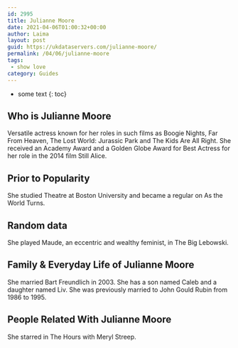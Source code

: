 ```yaml
---
id: 2995
title: Julianne Moore
date: 2021-04-06T01:00:32+00:00
author: Laima
layout: post
guid: https://ukdataservers.com/julianne-moore/
permalink: /04/06/julianne-moore
tags:
 - show love
category: Guides
---
```


* some text
{: toc}


## Who is Julianne Moore
                  
                  
                  
Versatile actress known for her roles in such films as Boogie Nights, Far From Heaven, The Lost World: Jurassic Park and The Kids Are All Right. She received an Academy Award and a Golden Globe Award for Best Actress for her role in the 2014 film Still Alice.
                  
              
            
              
            
                
                
                
## Prior to Popularity
                  
                  
                  
She studied Theatre at Boston University and became a regular on As the World Turns. 
                  
              
            
              
            
                
                
                
## Random data
                  
                  
                  
She played Maude, an eccentric and wealthy feminist, in The Big Lebowski.
                  
              
            
              
            
                
                
                
## Family & Everyday Life of Julianne Moore
                  
                  
                  
She married Bart Freundlich in 2003. She has a son named Caleb and a daughter named Liv. She was previously married to John Gould Rubin from 1986 to 1995.
                  
              
            
              
            
                
                
                
## People Related With Julianne Moore
                  
                  
                  
She starred in The Hours with Meryl Streep.
                  
              
            
              
            
                
              
            
              
              
            
            
              
            
          
          
          
